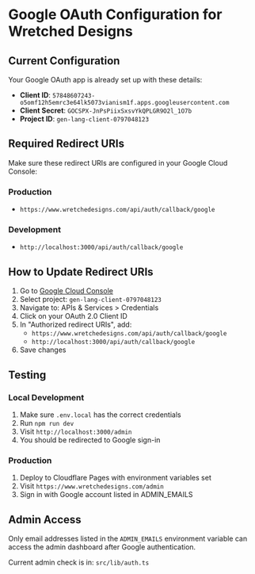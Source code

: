 # Google OAuth Configuration for Wretched Designs

## Current Configuration

Your Google OAuth app is already set up with these details:

- **Client ID**: `57848607243-o5omf12h5emrc3e64lk5073vianism1f.apps.googleusercontent.com`
- **Client Secret**: `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`
- **Project ID**: `gen-lang-client-0797048123`

## Required Redirect URIs

Make sure these redirect URIs are configured in your Google Cloud Console:

### Production
- `https://www.wretchedesigns.com/api/auth/callback/google`

### Development
- `http://localhost:3000/api/auth/callback/google`

## How to Update Redirect URIs

1. Go to [Google Cloud Console](https://console.cloud.google.com/)
2. Select project: `gen-lang-client-0797048123`
3. Navigate to: APIs & Services > Credentials
4. Click on your OAuth 2.0 Client ID
5. In "Authorized redirect URIs", add:
   - `https://www.wretchedesigns.com/api/auth/callback/google`
   - `http://localhost:3000/api/auth/callback/google`
6. Save changes

## Testing

### Local Development
1. Make sure `.env.local` has the correct credentials
2. Run `npm run dev`
3. Visit `http://localhost:3000/admin`
4. You should be redirected to Google sign-in

### Production
1. Deploy to Cloudflare Pages with environment variables set
2. Visit `https://www.wretchedesigns.com/admin`
3. Sign in with Google account listed in ADMIN_EMAILS

## Admin Access

Only email addresses listed in the `ADMIN_EMAILS` environment variable can access the admin dashboard after Google authentication.

Current admin check is in: `src/lib/auth.ts`